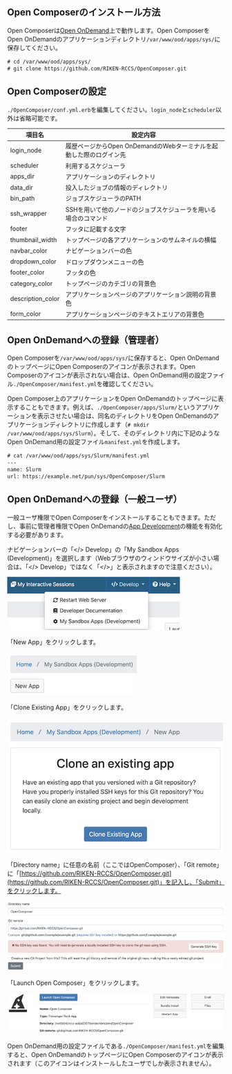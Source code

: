 ## Open Composerのインストール方法
Open Composerは[Open OnDemand](https://openondemand.org/)上で動作します。Open ComposerをOpen OnDemandのアプリケーションディレクトリ`/var/www/ood/apps/sys/`に保存してください。

```
# cd /var/www/ood/apps/sys/
# git clone https://github.com/RIKEN-RCCS/OpenComposer.git
```

## Open Composerの設定
`./OpenComposer/conf.yml.erb`を編集してください。`login_node`と`scheduler`以外は省略可能です。

| 項目名 | 設定内容 |
| ---- | ---- |
| login_node | 履歴ページからOpen OnDemandのWebターミナルを起動した際のログイン先 |
| scheduler | 利用するスケジューラ|
| apps_dir | アプリケーションのディレクトリ |
| data_dir | 投入したジョブの情報のディレクトリ |
| bin_path | ジョブスケジューラのPATH |
| ssh_wrapper | SSHを用いて他のノードのジョブスケジューラを用いる場合のコマンド |
| footer | フッタに記載する文字 |
| thumbnail_width | トップページの各アプリケーションのサムネイルの横幅 |
| navbar_color | ナビゲーションバーの色 |
| dropdown_color | ドロップダウンメニューの色 |
| footer_color | フッタの色 |
| category_color | トップページのカテゴリの背景色 |
| description_color | アプリケーションページのアプリケーション説明の背景色 |
| form_color | アプリケーションページのテキストエリアの背景色 |

## Open OnDemandへの登録（管理者）
Open Composerを`/var/www/ood/apps/sys/`に保存すると、Open OnDemandのトップページにOpen Composerのアイコンが表示されます。Open Composerのアイコンが表示されない場合は、Open OnDemand用の設定ファイル`./OpenComposer/manifest.yml`を確認してください。

Open Composer上のアプリケーションをOpen OnDemandのトップページに表示することもできます。例えば、`./OpenComposer/apps/Slurm/`というアプリケーションを表示させたい場合は、同名のディレクトリをOpen OnDemandのアプリケーションディレクトリに作成します（`# mkdir /var/www/ood/apps/sys/Slurm`）。そして、そのディレクトリ内に下記のようなOpen OnDemand用の設定ファイル`manifest.yml`を作成します。

```
# cat /var/www/ood/apps/sys/Slurm/manifest.yml
---
name: Slurm
url: https://example.net/pun/sys/OpenComposer/Slurm
```

## Open OnDemandへの登録（一般ユーザ）
一般ユーザ権限でOpen Composerをインストールすることもできます。ただし、事前に管理者権限でOpen OnDemandの[App Development](https://osc.github.io/ood-documentation/latest/how-tos/app-development/enabling-development-mode.html)の機能を有効化する必要があります。

ナビゲーションバーの「</> Develop」の「My Sandbox Apps (Development)」を選択します（Webブラウザのウィンドウサイズが小さい場合は、「</> Develop」ではなく「</>」と表示されますので注意ください）。

![Navbar](img/navbar.png)

「New App」をクリックします。

![New App](img/newapp.png)

「Clone Existing App」をクリックします。

![Clone an existing app](img/clone.png)

「Directory name」に任意の名前（ここではOpenComposer）、「Git remote」に「[https://github.com/RIKEN-RCCS/OpenComposer.git](https://github.com/RIKEN-RCCS/OpenComposer.git)」を記入し、「Submit」をクリックします。

![New repository](img/new_repo.png)

「Launch Open Composer」をクリックします。

![Bundle Install](img/bundle.png)

Open OnDemand用の設定ファイルである`./OpenComposer/manifest.yml`を編集すると、Open OnDemandのトップページにOpen Composerのアイコンが表示されます（このアイコンはインストールしたユーザでしか表示されません）。